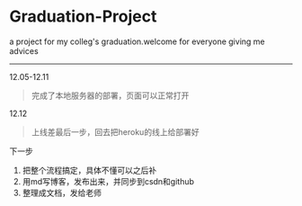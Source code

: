 # Graduation-Project
a project for my colleg's graduation.welcome for everyone giving me advices
***
12.05-12.11

>完成了本地服务器的部署，页面可以正常打开

12.12

>上线差最后一步，回去把heroku的线上给部署好

下一步

1. 把整个流程搞定，具体不懂可以之后补
2. 用md写博客，发布出来，并同步到csdn和github
3. 整理成文档，发给老师


